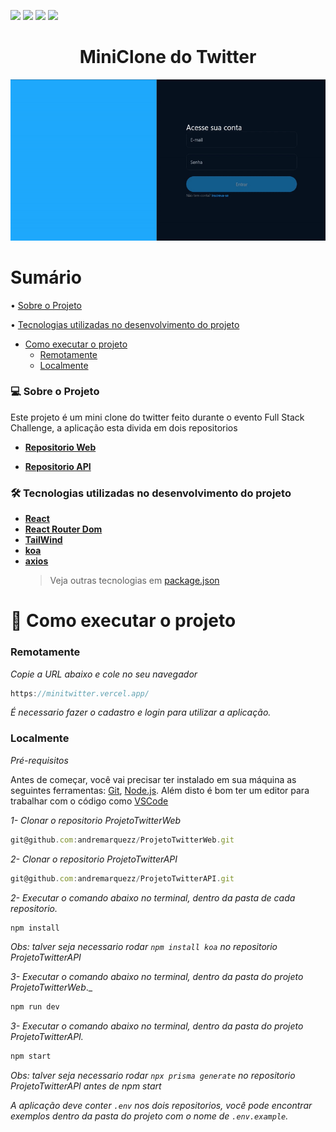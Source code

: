 <img src="https://img.shields.io/github/issues/andremarquezz/ProjetoTwitter?style=plastic"/> <img src="https://img.shields.io/github/forks/andremarquezz/ProjetoTwitter?style=plastic"/> <img src="https://img.shields.io/github/stars/andremarquezz/ProjetoTwitter?style=plastic"/> <img src="https://img.shields.io/github/license/andremarquezz/ProjetoTwitter?style=plastic"/>

<h1 align="center">MiniClone do Twitter</h1>
<p align="center"> 
  <img src="src/assets/twitterGif.gif">
 </p>
 
 # Sumário

• [Sobre o Projeto](#-sobre-o-projeto)

• [Tecnologias utilizadas no desenvolvimento do projeto](#-tecnologias-utilizadas-no-desenvolvimento-do-projeto)

- [Como executar o projeto](#-como-executar-o-projeto)
  - [Remotamente](#Remotamente)
  - [Localmente](#localmente)

### 💻 Sobre o Projeto

<p>Este projeto é um mini clone do twitter feito durante o evento Full Stack Challenge, a aplicação esta divida em dois repositorios</p>

- **[Repositorio Web](https://github.com/andremarquezz/ProjetoTwitterWeb)**

- **[Repositorio API](https://github.com/andremarquezz/ProjetoTwitterAPI)**

### 🛠 Tecnologias utilizadas no desenvolvimento do projeto

- **[React](https://github.com/facebook/react)**
- **[React Router Dom](https://github.com/ReactTraining/react-router/tree/master/packages/react-router-dom)**
- **[TailWind](https://tailwindcss.com/)**
- **[koa](https://www.npmjs.com/package/koa)**
- **[axios](https://www.npmjs.com/package/axios)**
  > Veja outras tecnologias em [package.json](https://github.com/andremarquezz/ProjetoTwitterWeb/blob/main/package.json)

# 🚀 Como executar o projeto

### Remotamente

_Copie a URL abaixo e cole no seu navegador_

```jsx
https://minitwitter.vercel.app/
```
_É necessario fazer o cadastro e login para utilizar a aplicação._

### Localmente

_Pré-requisitos_

Antes de começar, você vai precisar ter instalado em sua máquina as seguintes ferramentas:
[Git](https://git-scm.com), [Node.js](https://nodejs.org/en/).
Além disto é bom ter um editor para trabalhar com o código como [VSCode](https://code.visualstudio.com/)

_1- Clonar o repositorio ProjetoTwitterWeb_

```jsx
git@github.com:andremarquezz/ProjetoTwitterWeb.git
```
_2- Clonar o repositorio ProjetoTwitterAPI_

```jsx
git@github.com:andremarquezz/ProjetoTwitterAPI.git
```

_2- Executar o comando abaixo no terminal, dentro da pasta de cada repositorio._

```jsx
npm install
```
_Obs: talver seja necessario rodar `npm install koa` no repositorio ProjetoTwitterAPI_

_3- Executar o comando abaixo no terminal, dentro da pasta do projeto ProjetoTwitterWeb_._

```jsx
npm run dev
```
_3- Executar o comando abaixo no terminal, dentro da pasta do projeto ProjetoTwitterAPI._

```jsx
npm start
```
_Obs: talver seja necessario rodar `npx prisma generate` no repositorio ProjetoTwitterAPI antes de npm start_

*A aplicação deve conter `.env` nos dois repositorios, você pode encontrar exemplos dentro da pasta do projeto com o nome de `.env.example`.* 
